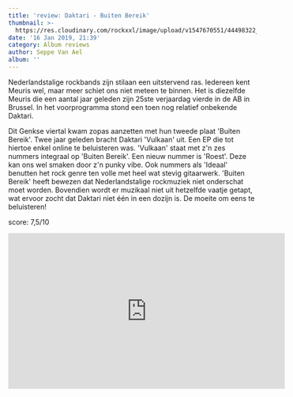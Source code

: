 ```yaml
---
title: 'review: Daktari - Buiten Bereik'
thumbnail: >-
  https://res.cloudinary.com/rockxxl/image/upload/v1547670551/44498322_2144115292516022_7865815243471978496_n.jpg
date: '16 Jan 2019, 21:39'
category: Album reviews
author: Seppe Van Ael
album: ''
---
```

Nederlandstalige rockbands zijn stilaan een uitstervend ras. Iedereen kent Meuris wel, maar meer schiet ons niet meteen te binnen. Het is diezelfde Meuris die een aantal jaar geleden zijn 25ste verjaardag vierde in de AB in Brussel. In het voorprogramma stond een toen nog relatief onbekende Daktari. 

Dit Genkse viertal kwam zopas aanzetten met hun tweede plaat 'Buiten Bereik'. Twee jaar geleden bracht Daktari 'Vulkaan' uit. Een EP die tot hiertoe enkel online te beluisteren was. 'Vulkaan' staat met z'n zes nummers integraal op 'Buiten Bereik'. Een nieuw nummer is 'Roest'. Deze kan ons wel smaken door z'n punky vibe. Ook nummers als 'Ideaal' benutten het rock genre ten volle met heel wat stevig gitaarwerk. 'Buiten Bereik' heeft bewezen dat Nederlandstalige rockmuziek niet onderschat moet worden. Bovendien wordt er muzikaal niet uit hetzelfde vaatje getapt, wat ervoor zocht dat Daktari niet één in een dozijn is. De moeite om eens te beluisteren!    

score: 7,5/10  

<iframe width="560" height="315" src="https://www.youtube.com/embed/Cud9C_jLO0E" frameborder="0" allow="accelerometer; autoplay; encrypted-media; gyroscope; picture-in-picture" allowfullscreen></iframe>

